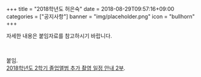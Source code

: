 +++
title = "2018학년도 허은숙"
date = 2018-08-29T09:57:16+09:00
categories = ["공지사항"]
banner = "img/placeholder.png"
icon = "bullhorn"
+++
<!--more-->

자세한 내용은 붙임자료를 참고하시기 바랍니다.

<br>

붙임.<br>
[2018학년도 2학기 졸업앨범 추가 촬영 일정 안내 2부](/files/2018-2학기_졸업앨범_추가_졸업앨범_촬영_일정_공문_첨부.pdf).
